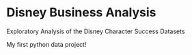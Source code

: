 # Disney Business Analysis
 Exploratory Analysis of the Disney Character Success Datasets

 My first python data project!
